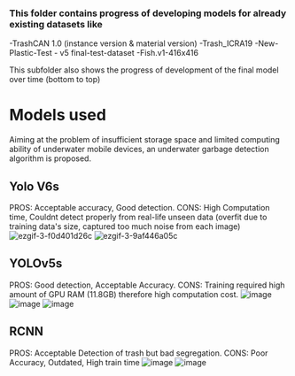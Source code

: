 ### This folder contains progress of developing models for already existing datasets like
-TrashCAN 1.0 (instance version & material version)
-Trash_ICRA19
-New-Plastic-Test - v5 final-test-dataset
-Fish.v1-416x416

This subfolder also shows the progress of development of the final model over time (bottom to top)

# Models used
Aiming at the problem of insufficient storage space and limited computing ability of underwater mobile devices, an underwater garbage detection algorithm is proposed.

## Yolo V6s
PROS: Acceptable accuracy, Good detection.
CONS: High Computation time, Couldnt detect properly from real-life unseen data (overfit due to training data's size, captured too much noise from each image)
![ezgif-3-f0d401d26c](https://user-images.githubusercontent.com/95328038/216822228-72bc3f07-26ae-40cd-9aac-05f9b787a606.gif)
![ezgif-3-9af446a05c](https://user-images.githubusercontent.com/95328038/216822609-e710d82a-49a4-49a9-ac3f-4ba785758442.gif)


## YOLOv5s
PROS: Good detection, Acceptable Accuracy.
CONS: Training required high amount of GPU RAM (11.8GB) therefore high computation cost.
![image](https://user-images.githubusercontent.com/95328038/208173120-b0b82a10-3c34-4f2e-bba3-f815c5a2ac67.png)
![image](https://user-images.githubusercontent.com/95328038/208173150-08a04c72-4c7c-420d-bae2-fe404c4af683.png)
![image](https://user-images.githubusercontent.com/95328038/208173203-d620b2b7-1953-4e6f-aaa2-96d0adc95bdf.png)


## RCNN
PROS: Acceptable Detection of trash but bad segregation.
CONS: Poor Accuracy, Outdated, High train time
![image](https://user-images.githubusercontent.com/95328038/204123052-6e0a0106-82e5-4804-8600-7549e67226b9.png)
![image](https://user-images.githubusercontent.com/95328038/204123064-2b195c5c-dd84-4aa9-9ce1-10fc1032397e.png)



